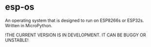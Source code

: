 # esp-os
An operating system that is designed to run on ESP8266s or ESP32s. Written in MicroPython.

!THE CURRENT VERSION IS IN DEVELOPMENT. IT CAN BE BUGGY OR UNSTABLE!
